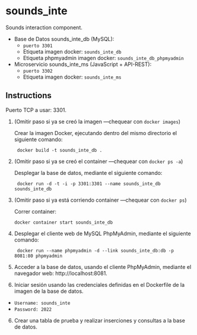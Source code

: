 # sounds_inte
Sounds interaction component.
* Base de Datos sounds_inte_db (MySQL): 
  * `puerto 3301`
  *  Etiqueta imagen docker: `sounds_inte_db`
  *  Etiqueta phpmyadmin imagen docker: `sounds_inte_db_phpmyadmin`
* Microservicio sounds_inte_ms (JavaScript + API-REST): 
  * `puerto 3302`
  *  Etiqueta imagen docker: `sounds_inte_ms`

## Instructions
Puerto TCP a usar: 3301.
1. (Omitir paso si ya se creó la imagen —chequear con `docker images`) 

   Crear la imagen Docker, ejecutando dentro del mismo directorio el siguiente comando: 

        docker build -t sounds_inte_db .

2. (Omitir paso si ya se creó el container —chequear con `docker ps -a`) 
   
   Desplegar la base de datos, mediante el siguiente comando:

        docker run -d -t -i -p 3301:3301 --name sounds_inte_db sounds_inte_db

3. (Omitir paso si ya está corriendo container —chequear con `docker ps`) 

   Correr container:

       docker container start sounds_inte_db

3. Desplegar el cliente web de MySQL PhpMyAdmin, mediante el siguiente comando:

        docker run --name phpmyadmin -d --link sounds_inte_db:db -p 8081:80 phpmyadmin

4. Acceder a la base de datos, usando el cliente PhpMyAdmin, mediante el navegador
web: http://localhost:8081.

5. Iniciar sesión usando las credenciales definidas en el Dockerfile de la imagen de la base de datos.
  * `Username: sounds_inte`
  * `Password: 2022`

6. Crear una tabla de prueba y realizar inserciones y consultas a la base de datos.
